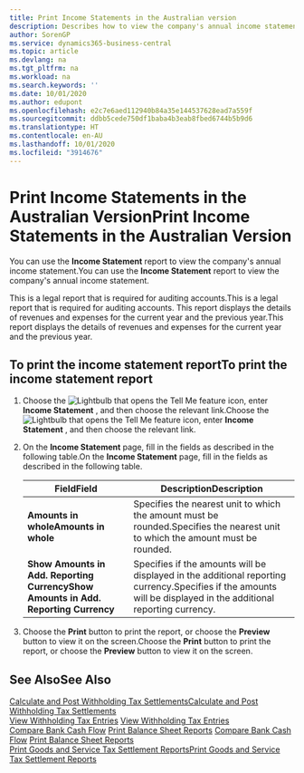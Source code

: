 ```yaml
---
title: Print Income Statements in the Australian version
description: Describes how to view the company's annual income statement in the Australian version.
author: SorenGP
ms.service: dynamics365-business-central
ms.topic: article
ms.devlang: na
ms.tgt_pltfrm: na
ms.workload: na
ms.search.keywords: ''
ms.date: 10/01/2020
ms.author: edupont
ms.openlocfilehash: e2c7e6aed112940b84a35e144537628ead7a559f
ms.sourcegitcommit: ddbb5cede750df1baba4b3eab8fbed6744b5b9d6
ms.translationtype: HT
ms.contentlocale: en-AU
ms.lasthandoff: 10/01/2020
ms.locfileid: "3914676"
---
```

# <a name="print-income-statements-in-the-australian-version"></a><span data-ttu-id="81ebd-103">Print Income Statements in the Australian Version</span><span class="sxs-lookup"><span data-stu-id="81ebd-103">Print Income Statements in the Australian Version</span></span>

<span data-ttu-id="81ebd-104">You can use the **Income Statement** report to view the company's annual income statement.</span><span class="sxs-lookup"><span data-stu-id="81ebd-104">You can use the **Income Statement** report to view the company's annual income statement.</span></span>  

<span data-ttu-id="81ebd-105">This is a legal report that is required for auditing accounts.</span><span class="sxs-lookup"><span data-stu-id="81ebd-105">This is a legal report that is required for auditing accounts.</span></span> <span data-ttu-id="81ebd-106">This report displays the details of revenues and expenses for the current year and the previous year.</span><span class="sxs-lookup"><span data-stu-id="81ebd-106">This report displays the details of revenues and expenses for the current year and the previous year.</span></span>  

## <a name="to-print-the-income-statement-report"></a><span data-ttu-id="81ebd-107">To print the income statement report</span><span class="sxs-lookup"><span data-stu-id="81ebd-107">To print the income statement report</span></span>  
1. <span data-ttu-id="81ebd-108">Choose the ![Lightbulb that opens the Tell Me feature](../../media/ui-search/search_small.png "Tell me what you want to do") icon, enter **Income Statement** , and then choose the relevant link.</span><span class="sxs-lookup"><span data-stu-id="81ebd-108">Choose the ![Lightbulb that opens the Tell Me feature](../../media/ui-search/search_small.png "Tell me what you want to do") icon, enter **Income Statement** , and then choose the relevant link.</span></span>  
2. <span data-ttu-id="81ebd-109">On the **Income Statement** page, fill in the fields as described in the following table.</span><span class="sxs-lookup"><span data-stu-id="81ebd-109">On the **Income Statement** page, fill in the fields as described in the following table.</span></span>  

    |<span data-ttu-id="81ebd-110">Field</span><span class="sxs-lookup"><span data-stu-id="81ebd-110">Field</span></span>|<span data-ttu-id="81ebd-111">Description</span><span class="sxs-lookup"><span data-stu-id="81ebd-111">Description</span></span>|  
    |---------------------------------|---------------------------------------|  
    |<span data-ttu-id="81ebd-112">**Amounts in whole**</span><span class="sxs-lookup"><span data-stu-id="81ebd-112">**Amounts in whole**</span></span>|<span data-ttu-id="81ebd-113">Specifies the nearest unit to which the amount must be rounded.</span><span class="sxs-lookup"><span data-stu-id="81ebd-113">Specifies the nearest unit to which the amount must be rounded.</span></span>|  
    |<span data-ttu-id="81ebd-114">**Show Amounts in Add. Reporting Currency**</span><span class="sxs-lookup"><span data-stu-id="81ebd-114">**Show Amounts in Add. Reporting Currency**</span></span>|<span data-ttu-id="81ebd-115">Specifies if the amounts will be displayed in the additional reporting currency.</span><span class="sxs-lookup"><span data-stu-id="81ebd-115">Specifies if the amounts will be displayed in the additional reporting currency.</span></span>|  

3. <span data-ttu-id="81ebd-116">Choose the **Print** button to print the report, or choose the **Preview** button to view it on the screen.</span><span class="sxs-lookup"><span data-stu-id="81ebd-116">Choose the **Print** button to print the report, or choose the **Preview** button to view it on the screen.</span></span>  

## <a name="see-also"></a><span data-ttu-id="81ebd-117">See Also</span><span class="sxs-lookup"><span data-stu-id="81ebd-117">See Also</span></span>  
[<span data-ttu-id="81ebd-118">Calculate and Post Withholding Tax Settlements</span><span class="sxs-lookup"><span data-stu-id="81ebd-118">Calculate and Post Withholding Tax Settlements</span></span>](how-to-calculate-and-post-withholding-tax-settlements.md)  
<span data-ttu-id="81ebd-119">[View Withholding Tax Entries](how-to-view-withholding-tax-entries.md) </span><span class="sxs-lookup"><span data-stu-id="81ebd-119">[View Withholding Tax Entries](how-to-view-withholding-tax-entries.md) </span></span>  
<span data-ttu-id="81ebd-120">[Compare Bank Cash Flow](how-to-compare-bank-cash-flow.md)   [Print Balance Sheet Reports](how-to-print-balance-sheet-reports.md) </span><span class="sxs-lookup"><span data-stu-id="81ebd-120">[Compare Bank Cash Flow](how-to-compare-bank-cash-flow.md)   [Print Balance Sheet Reports](how-to-print-balance-sheet-reports.md) </span></span>  
[<span data-ttu-id="81ebd-121">Print Goods and Service Tax Settlement Reports</span><span class="sxs-lookup"><span data-stu-id="81ebd-121">Print Goods and Service Tax Settlement Reports</span></span>](how-to-print-goods-and-service-tax-settlement-reports.md) 
